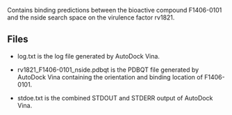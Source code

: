 Contains binding predictions between the bioactive compound F1406-0101 and the nside search space on the virulence factor rv1821.

## Files

- log.txt is the log file generated by AutoDock Vina.

- rv1821_F1406-0101_nside.pdbqt is the PDBQT file generated by AutoDock Vina containing the orientation and binding location of F1406-0101.

- stdoe.txt is the combined STDOUT and STDERR output of AutoDock Vina.

